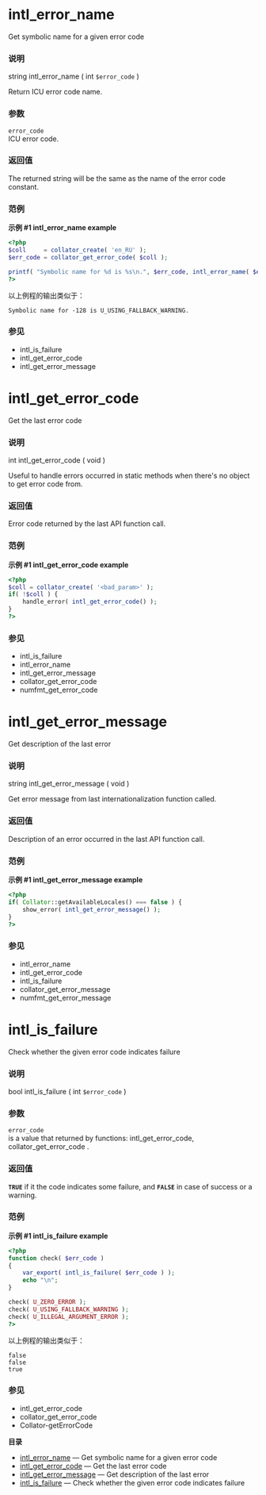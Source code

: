 intl\_error\_name
=================

Get symbolic name for a given error code

### 说明

<span class="type">string</span> <span
class="methodname">intl\_error\_name</span> ( <span
class="methodparam"><span class="type">int</span> `$error_code`</span> )

Return ICU error code name.

### 参数

`error_code`  
ICU error code.

### 返回值

The returned string will be the same as the name of the error code
constant.

### 范例

**示例 \#1 <span class="function">intl\_error\_name</span> example**

``` php
<?php
$coll     = collator_create( 'en_RU' );
$err_code = collator_get_error_code( $coll );

printf( "Symbolic name for %d is %s\n.", $err_code, intl_error_name( $err_code ) );
?>
```

以上例程的输出类似于：

    Symbolic name for -128 is U_USING_FALLBACK_WARNING.

### 参见

-   <span class="function">intl\_is\_failure</span>
-   <span class="function">intl\_get\_error\_code</span>
-   <span class="function">intl\_get\_error\_message</span>

intl\_get\_error\_code
======================

Get the last error code

### 说明

<span class="type">int</span> <span
class="methodname">intl\_get\_error\_code</span> ( <span
class="methodparam">void</span> )

Useful to handle errors occurred in static methods when there's no
object to get error code from.

### 返回值

Error code returned by the last API function call.

### 范例

**示例 \#1 <span class="function">intl\_get\_error\_code</span>
example**

``` php
<?php
$coll = collator_create( '<bad_param>' );
if( !$coll ) {
    handle_error( intl_get_error_code() );
}
?>
```

### 参见

-   <span class="function">intl\_is\_failure</span>
-   <span class="function">intl\_error\_name</span>
-   <span class="function">intl\_get\_error\_message</span>
-   <span class="function">collator\_get\_error\_code</span>
-   <span class="function">numfmt\_get\_error\_code</span>

intl\_get\_error\_message
=========================

Get description of the last error

### 说明

<span class="type">string</span> <span
class="methodname">intl\_get\_error\_message</span> ( <span
class="methodparam">void</span> )

Get error message from last internationalization function called.

### 返回值

Description of an error occurred in the last API function call.

### 范例

**示例 \#1 <span class="function">intl\_get\_error\_message</span>
example**

``` php
<?php
if( Collator::getAvailableLocales() === false ) {
    show_error( intl_get_error_message() );
}
?>
```

### 参见

-   <span class="function">intl\_error\_name</span>
-   <span class="function">intl\_get\_error\_code</span>
-   <span class="function">intl\_is\_failure</span>
-   <span class="function">collator\_get\_error\_message</span>
-   <span class="function">numfmt\_get\_error\_message</span>

intl\_is\_failure
=================

Check whether the given error code indicates failure

### 说明

<span class="type">bool</span> <span
class="methodname">intl\_is\_failure</span> ( <span
class="methodparam"><span class="type">int</span> `$error_code`</span> )

### 参数

`error_code`  
is a value that returned by functions: <span
class="function">intl\_get\_error\_code</span>, <span
class="function">collator\_get\_error\_code</span> .

### 返回值

**`TRUE`** if it the code indicates some failure, and **`FALSE`** in
case of success or a warning.

### 范例

**示例 \#1 <span class="function">intl\_is\_failure</span> example**

``` php
<?php
function check( $err_code )
{
    var_export( intl_is_failure( $err_code ) );
    echo "\n";
}

check( U_ZERO_ERROR );
check( U_USING_FALLBACK_WARNING );
check( U_ILLEGAL_ARGUMENT_ERROR );
?>
```

以上例程的输出类似于：

    false
    false
    true

### 参见

-   <span class="function">intl\_get\_error\_code</span>
-   <span class="function">collator\_get\_error\_code</span>
-   <span class="function">Collator-getErrorCode</span>

**目录**

-   [intl\_error\_name](/ref/intl.html#intl_error_name) — Get symbolic
    name for a given error code
-   [intl\_get\_error\_code](/ref/intl.html#intl_get_error_code) — Get
    the last error code
-   [intl\_get\_error\_message](/ref/intl.html#intl_get_error_message) —
    Get description of the last error
-   [intl\_is\_failure](/ref/intl.html#intl_is_failure) — Check whether
    the given error code indicates failure
